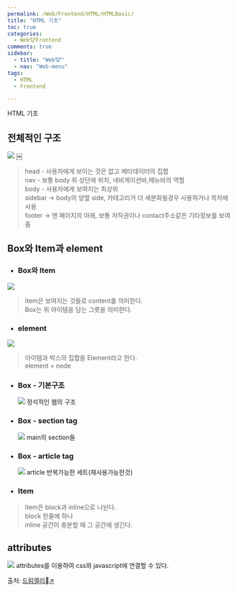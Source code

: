```yaml
---
permalink: /Web/Frontend/HTML/HTMLBasic/
title: "HTML 기초"
toc: true
categories:
  - Web🐮Frontend
comments: true
sidebar:
  - title: "Web🐮"
  - nav: "Web-menu"
tags:
  - HTML
  - Frontend

---
```

HTML 기초

## 전체적인 구조

![]({{site.baseurl}}/assets/images/web/contact.png)
￼

> head - 사용자에게 보이는 것은 없고 메타데이터의 집합  
> nav - 보통 body 위 상단에 위치, 네비게이션바,메뉴바의 역할  
> body - 사용자에게 보여지는 최상위  
> sidebar -> body의 양옆 side, 카테고리가 더 세분화될경우 사용하거나 목차에 사용  
> footer -> 맨 페이지의 아래, 보통 저작권이나 contact주소같은 기타정보를 보여줌  


## Box와 Item과 element

- ### Box와 Item
![]({{site.baseurl}}/assets/images/web/section.png)
> Item은 보여지는 것들로 content를 의미한다.  
> Box는 위 아이템을 담는 그릇을 의미한다.  


- ### element
![]({{site.baseurl}}/assets/images/web/tag.png)
> 아이템과 박스의 집합을 Element라고 한다.    
> element = node


- ### Box - 기본구조
  ![]({{site.baseurl}}/assets/images/web/sections.png)
  정석적인 웹의 구조

- ### Box - section tag
  ![]({{site.baseurl}}/assets/images/web/article.png)
  main의 section들

- ### Box - article tag
  ![]({{site.baseurl}}/assets/images/web/article2.png)
  article 반복가능한 세트(재사용가능한것)

- ### Item
> Item은 block과 inline으로 나뉜다.  
> block 한줄에 하나   
> inline 공간이 충분할 때 그 공간에 생긴다.  

## attributes


![]({{site.baseurl}}/assets/images/web/attributes.png)
attributes를 이용하여 css와 javascript에 연결할 수 있다.

출처: [드림엘리↗️](https://academy.dream-coding.com/courses/portfolio)
